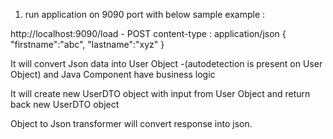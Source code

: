 
1. run application on  9090 port with below sample example :

 http://localhost:9090/load  - POST  content-type : application/json
 {
"firstname":"abc",
"lastname":"xyz"
}


It will convert Json data into User Object -(autodetection is present on User Object) and Java Component have business logic

It will create new UserDTO object with input from User Object and return back new UserDTO object

Object to Json transformer will convert response into json.


